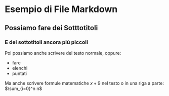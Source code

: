 # Esempio di File Markdown 


## Possiamo fare dei Sotttotitoli 
### E dei sottotitoli ancora più piccoli 

Poi possiamo anche scrivere del testo normale, oppure: 
* fare
* elenchi 
* puntati 

Ma anche scrivere formule matematiche $x+9$ nel testo o in una riga a parte: 
$\sum_{i=0}^n n$

